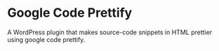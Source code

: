 # Google Code Prettify
A WordPress plugin that makes source-code snippets in HTML prettier using google code prettify.
